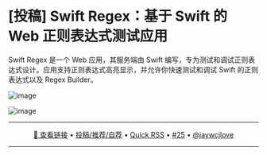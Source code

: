 [投稿] Swift Regex：基于 Swift 的 Web 正则表达式测试应用
===

Swift Regex 是一个 Web 应用，其服务端由 Swift 编写，专为测试和调试正则表达式设计。应用支持正则表达式高亮显示，并允许你快速测试和调试 Swift 的正则表达式以及 Regex Builder。

![image](https://github.com/user-attachments/assets/539a72d0-309f-4424-bf9b-bca730fb33c3)

![image](https://github.com/user-attachments/assets/0083d41b-51ea-4032-aea6-8d12956a925e)

---

<p align="center">
<a href="https://github.com/SwiftFiddle/swiftregex" target="_blank">🔗 查看链接</a> • 
<a href="https://github.com/jaywcjlove/quick-rss/issues/new/choose" target="_blank">投稿/推荐/自荐</a> • 
<a href="https://wangchujiang.com/quick-rss/feeds/index.html" target="_blank">Quick RSS</a> • 
<a href="https://github.com/jaywcjlove/quick-rss/issues/25" target="_blank">#25</a> • 
<a href="https://github.com/jaywcjlove" target="_blank">@jaywcjlove</a>
</p>

---
    